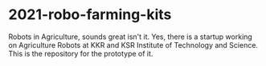 # 2021-robo-farming-kits
Robots in Agriculture, sounds great isn't it. Yes, there is a startup working on Agriculture Robots at KKR and KSR Institute of Technology and Science. This is the repository for the prototype of it. 
